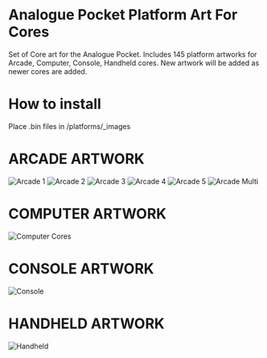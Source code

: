 # Analogue Pocket Platform Art For Cores
Set of Core art for the Analogue Pocket. Includes 145 platform artworks for Arcade, Computer, Console, Handheld cores. New artwork will be added as newer cores are added.

# How to install
Place .bin files in /platforms/_images

# ARCADE ARTWORK
![Arcade 1](https://github.com/user-attachments/assets/5db2c446-a78c-4958-93a1-478b3c066fdd)
![Arcade 2](https://github.com/user-attachments/assets/945f80f1-abe2-4f78-8b36-2801bc879a2c)
![Arcade 3](https://github.com/user-attachments/assets/66f3494d-332f-4232-bb5a-ec5deae5abda)
![Arcade 4](https://github.com/user-attachments/assets/a2a5b86f-e057-46bb-b6a9-aff182b9a341)
![Arcade 5](https://github.com/user-attachments/assets/93329022-d16a-4ca1-875a-a191352905de)
![Arcade Multi](https://github.com/user-attachments/assets/1eee037f-e5c7-4253-adc8-6167bb6d769c)

# COMPUTER ARTWORK
![Computer Cores](https://github.com/user-attachments/assets/f84a0082-97aa-4fbb-9f07-e2d8d99a953f)

# CONSOLE ARTWORK
![Console](https://github.com/user-attachments/assets/ff2efbcd-d576-4181-9849-32127eebce09)

# HANDHELD ARTWORK
![Handheld](https://github.com/user-attachments/assets/2eecfc66-6166-476c-928f-0d783a995529)
